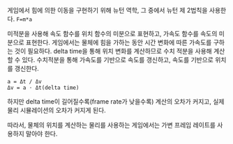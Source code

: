 
게임에서 힘에 의한 이동을 구현하기 위해 뉴턴 역학, 그 중에서 뉴턴 제 2법칙을 사용한다. `F=m*a`

미적분을 사용해 속도 함수를 위치 함수의 미분으로 표현하고, 가속도 함수를 속도의 미분으로 표현한다. 
게임에서는 물체에 힘을 가하는 동안 시간 변화에 따른 가속도를 구하는 것이 필요하다. delta time을 통해 위치 변화를 계산하므로 수치 적분을 사용해 계산할 수 있다.
수치적분을 통해 가속도를 기반으로 속도를 갱신하고, 속도를 기반으로 위치를 갱신한다.

```
a = Δt / Δv
Δv = a ⋅ Δt(delta time)
```

하지만 delta time이 길어질수록(frame rate가 낮을수록) 계산의 오차가 커지고, 실제 물리 시뮬레이션의 오차가 커지게 된다.

따라서, 물체의 위치를 계산하는 물리를 사용하는 게임에서는 가변 프레임 레이트를 사용하지 말아야 한다. 